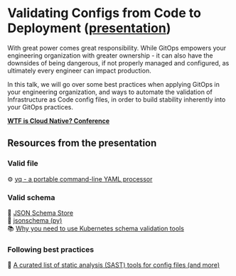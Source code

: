 # Validating Configs from Code to Deployment ([presentation](https://github.com/eyarz/pink-bunny-ears/blob/07d47a06db1d7d52455548f961c699ce1c625332/Validating%20Configs%20from%20Code%20to%20Deployment/Validating%20Configs%20from%20Code%20to%20Deployment.pdf))

With great power comes great responsibility. While GitOps empowers your engineering organization with greater ownership - it can also have the downsides of being dangerous, if not properly managed and configured, as ultimately every engineer can impact production.

In this talk, we will go over some best practices when applying GitOps in your engineering organization, and ways to automate the validation of Infrastructure as Code config files, in order to build stability inherently into your GitOps practices.

[**WTF is Cloud Native? Conference**](https://www.youtube.com/watch?v=m1hReRl7fDk)  

## Resources from the presentation

### Valid file

⚙️ [yq - a portable command-line YAML processor](https://github.com/mikefarah/yq)

### Valid schema

🏪 [JSON Schema Store](https://www.schemastore.org/json/)  
🐍 [jsonschema (py)](https://python-jsonschema.readthedocs.io/en/stable/)  
📚 [Why you need to use Kubernetes schema validation tools](https://opensource.com/article/21/7/kubernetes-schema-validation)  

### Following best practices

📑 [A curated list of static analysis (SAST) tools for config files (and more)](https://github.com/analysis-tools-dev/static-analysis)
